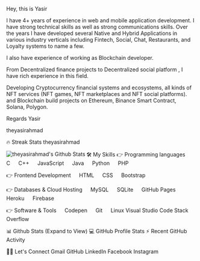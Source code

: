 Hey, this is Yasir  

I have 4+ years of experience in web and mobile application development. I have strong technical skills as well as strong communications skills. Over the years I have developed several Native and Hybrid Applications in various industry verticals including Fintech, Social, Chat, Restaurants, and Loyalty systems to name a few.

I also have experience of working as Blockchain developer.

From Decentralized finance projects to Decentralized social platform , I have rich experience in this field.

Developing Cryptocurrency financial systems and ecosystems, all kinds of NFT services (NFT games, NFT marketplaces and NFT social platforms). and Blockchain build projects on Ethereum, Binance Smart Contract, Solana, Polygon.

Regards
Yasir

theyasirahmad

🔥 Streak Stats
theyasirahmad

<img align="left" alt="theyasirahmad's Github Stats" src="https://github-readme-stats.vercel.app/api?username=theyasirahmad&show_icons=true&hide_border=true" />


🛠️ My Skills
👉 Programming languages
  C   C++   JavaScript   Java   Python   PHP

👉 Frontend Development
  HTML   CSS   Bootstrap

👉 Databases & Cloud Hosting
  MySQL   SQLite   GitHub Pages   Heroku   Firebase

👉 Software & Tools
  Codepen   Git   Linux  Visual Studio Code   Stack Overflow  


📊 Github Stats (Expand to View)
💻 GitHub Profile Stats
⚡ Recent GitHub Activity

🙋‍♀️ Let's Connect
Gmail GitHub LinkedIn Facebook Instagram
